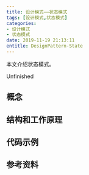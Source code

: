 ```yaml
---
title: 设计模式——状态模式
tags: [设计模式,状态模式]
categories:
- 设计模式
- 状态模式
date: 2019-11-19 21:13:11
entitle: DesignPattern-State
---
```


本文介绍状态模式。

Unfinished
<!--more-->

## 概念


## 结构和工作原理


## 代码示例



## 参考资料
